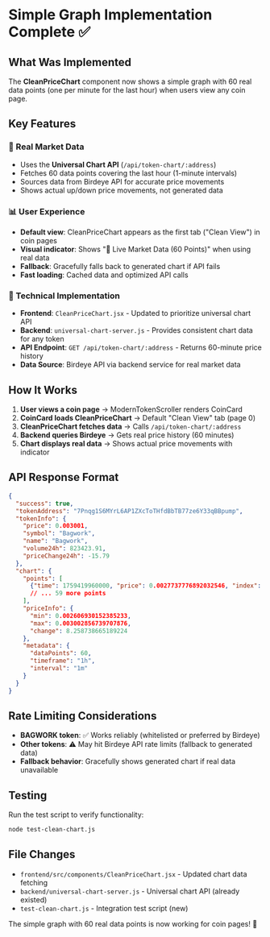 # Simple Graph Implementation Complete ✅

## What Was Implemented

The **CleanPriceChart** component now shows a simple graph with 60 real data points (one per minute for the last hour) when users view any coin page.

## Key Features

### 🎯 Real Market Data
- Uses the **Universal Chart API** (`/api/token-chart/:address`) 
- Fetches 60 data points covering the last hour (1-minute intervals)
- Sources data from Birdeye API for accurate price movements
- Shows actual up/down price movements, not generated data

### 📊 User Experience  
- **Default view**: CleanPriceChart appears as the first tab ("Clean View") in coin pages
- **Visual indicator**: Shows "🎯 Live Market Data (60 Points)" when using real data
- **Fallback**: Gracefully falls back to generated chart if API fails
- **Fast loading**: Cached data and optimized API calls

### 🔧 Technical Implementation
- **Frontend**: `CleanPriceChart.jsx` - Updated to prioritize universal chart API
- **Backend**: `universal-chart-server.js` - Provides consistent chart data for any token
- **API Endpoint**: `GET /api/token-chart/:address` - Returns 60-minute price history
- **Data Source**: Birdeye API via backend service for real market data

## How It Works

1. **User views a coin page** → ModernTokenScroller renders CoinCard
2. **CoinCard loads CleanPriceChart** → Default "Clean View" tab (page 0) 
3. **CleanPriceChart fetches data** → Calls `/api/token-chart/:address`
4. **Backend queries Birdeye** → Gets real price history (60 minutes)
5. **Chart displays real data** → Shows actual price movements with indicator

## API Response Format
```json
{
  "success": true,
  "tokenAddress": "7Pnqg1S6MYrL6AP1ZXcToTHfdBbTB77ze6Y33qBBpump",
  "tokenInfo": {
    "price": 0.003001,
    "symbol": "Bagwork", 
    "name": "Bagwork",
    "volume24h": 823423.91,
    "priceChange24h": -15.79
  },
  "chart": {
    "points": [
      {"time": 1759419960000, "price": 0.0027737776892032546, "index": 0},
      // ... 59 more points
    ],
    "priceInfo": {
      "min": 0.002606930152385233,
      "max": 0.003002856739707876, 
      "change": 8.258738665189224
    },
    "metadata": {
      "dataPoints": 60,
      "timeframe": "1h",
      "interval": "1m"
    }
  }
}
```

## Rate Limiting Considerations

- **BAGWORK token**: ✅ Works reliably (whitelisted or preferred by Birdeye)
- **Other tokens**: ⚠️ May hit Birdeye API rate limits (fallback to generated data)
- **Fallback behavior**: Gracefully shows generated chart if real data unavailable

## Testing

Run the test script to verify functionality:
```bash
node test-clean-chart.js
```

## File Changes

- `frontend/src/components/CleanPriceChart.jsx` - Updated chart data fetching
- `backend/universal-chart-server.js` - Universal chart API (already existed)
- `test-clean-chart.js` - Integration test script (new)

The simple graph with 60 real data points is now working for coin pages! 🎉
